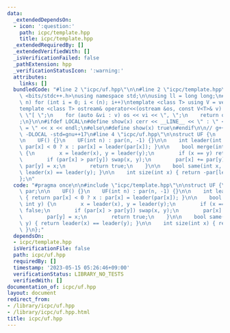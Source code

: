 ```yaml
---
data:
  _extendedDependsOn:
  - icon: ':question:'
    path: icpc/template.hpp
    title: icpc/template.hpp
  _extendedRequiredBy: []
  _extendedVerifiedWith: []
  _isVerificationFailed: false
  _pathExtension: hpp
  _verificationStatusIcon: ':warning:'
  attributes:
    links: []
  bundledCode: "#line 2 \"icpc/uf.hpp\"\n\n#line 2 \"icpc/template.hpp\"\n\n#include\
    \ <bits/stdc++.h>\nusing namespace std;\n\nusing ll = long long;\n#define REP(i,\
    \ n) for (int i = 0; i < (n); i++)\ntemplate <class T> using V = vector<T>;\n\
    template <class T> ostream& operator<<(ostream &os, const V<T>& v) {\n    os <<\
    \ \"[ \";\n    for (auto &vi : v) os << vi << \", \";\n    return os << \"]\"\
    ;\n}\n\n#ifdef LOCAL\n#define show(x) cerr << __LINE__ << \" : \" << #x << \"\
    \ = \" << x << endl;\n#else\n#define show(x) true\n#endif\n\n// g++ -g -fsanitize=undefined,address\
    \ -DLOCAL -std=gnu++17\n#line 4 \"icpc/uf.hpp\"\n\nstruct UF {\n    V<int> par;\n\
    \n    UF() {}\n    UF(int n) : par(n, -1) {}\n\n    int leader(int x) { return\
    \ par[x] < 0 ? x : par[x] = leader(par[x]); }\n\n    bool merge(int x, int y)\
    \ {\n        x = leader(x), y = leader(y);\n        if (x == y) return false;\n\
    \        if (par[x] > par[y]) swap(x, y);\n        par[x] += par[y];\n       \
    \ par[y] = x;\n        return true;\n    }\n\n    bool same(int x, int y) { return\
    \ leader(x) == leader(y); }\n\n    int size(int x) { return -par[leader(x)]; }\n\
    };\n"
  code: "#pragma once\n\n#include \"icpc/template.hpp\"\n\nstruct UF {\n    V<int>\
    \ par;\n\n    UF() {}\n    UF(int n) : par(n, -1) {}\n\n    int leader(int x)\
    \ { return par[x] < 0 ? x : par[x] = leader(par[x]); }\n\n    bool merge(int x,\
    \ int y) {\n        x = leader(x), y = leader(y);\n        if (x == y) return\
    \ false;\n        if (par[x] > par[y]) swap(x, y);\n        par[x] += par[y];\n\
    \        par[y] = x;\n        return true;\n    }\n\n    bool same(int x, int\
    \ y) { return leader(x) == leader(y); }\n\n    int size(int x) { return -par[leader(x)];\
    \ }\n};"
  dependsOn:
  - icpc/template.hpp
  isVerificationFile: false
  path: icpc/uf.hpp
  requiredBy: []
  timestamp: '2023-05-15 05:26:46+09:00'
  verificationStatus: LIBRARY_NO_TESTS
  verifiedWith: []
documentation_of: icpc/uf.hpp
layout: document
redirect_from:
- /library/icpc/uf.hpp
- /library/icpc/uf.hpp.html
title: icpc/uf.hpp
---
```

